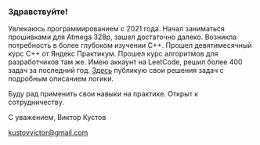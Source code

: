 ### Здравствуйте!

Увлекаюсь программированием с 2021 года. Начал заниматься прошивками для Atmega 328p, зашел достаточно далеко. Возникла потребность в более глубоком изучении C++. Прошел девятимесячный курс C++ от Яндекс Практикум. Прошел курс алгоритмов для разработчиков там же. Имею аккаунт на LeetCode, решил более 400 задач за последний год. [Здесь](../../../LeetCode_Problems) публикую свои решения задач с подробным описанием логики.

Буду рад применить свои навыки на практике. Открыт к сотрудничеству.

С уважением,
Виктор Кустов

kustovvictor@gmail.com

<!--
**vvviktor/vvviktor** is a ✨ _special_ ✨ repository because its `README.md` (this file) appears on your GitHub profile.

Here are some ideas to get you started:

- 🔭 I’m currently working on ...
- 🌱 I’m currently learning ...
- 👯 I’m looking to collaborate on ...
- 🤔 I’m looking for help with ...
- 💬 Ask me about ...
- 📫 How to reach me: ...
- 😄 Pronouns: ...
- ⚡ Fun fact: ...
-->
